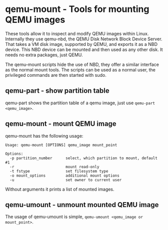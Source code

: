 # qemu-mount - Tools for mounting QEMU images

These tools allow it to inspect and modify QEMU images within Linux.
Internally they use qemu-nbd, the QEMU Disk Network Block Device Server.
That takes a VM disk image, supported by QEMU, and exports it as a
NBD device. This NBD device can be mounted and then used as any
other disk. It needs no extra packages, just QEMU.

The qemu-mount scripts hide the use of NBD, they offer a similar
interface as the normal mount tools. The scripts can be used as a
normal user, the privileged commands are then started with sudo.

## qemu-part - show partition table

qemu-part shows the partition table of a qemu image, just use
`qemu-part <qemu_image>`.

## qemu-mount - mount QEMU image

qemu-mount has the following usage:
```
Usage: qemu-mount [OPTIONS] qemu_image mount_point

Options:
  -p partition_number      select, which partition to mount, default #1
  -r                       mount read-only
  -t fstype                set filesystem type
  -o mount_options         additional mount options
  -u                       set owner to current user
```

Without arguments it prints a list of mounted images.

## qemu-umount - unmount mounted QEMU image

The usage of qemu-umount is simple,
`qemu-umount <qemu_image or mount_point>`.
